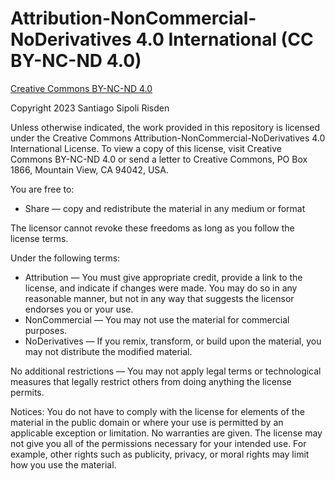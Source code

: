 # Attribution-NonCommercial-NoDerivatives 4.0 International (CC BY-NC-ND 4.0)

[Creative Commons BY-NC-ND 4.0](https://creativecommons.org/licenses/by-nc-nd/4.0/deed.en)

Copyright 2023 Santiago Sipoli Risden

Unless otherwise indicated, the work provided in this repository is licensed under the Creative Commons Attribution-NonCommercial-NoDerivatives 4.0 International License. To view a copy of this license, visit Creative Commons BY-NC-ND 4.0 or send a letter to Creative Commons, PO Box 1866, Mountain View, CA 94042, USA.

You are free to:

- Share — copy and redistribute the material in any medium or format

The licensor cannot revoke these freedoms as long as you follow the license terms.

Under the following terms:

- Attribution — You must give appropriate credit, provide a link to the license, and indicate if changes were made. You may do so in any reasonable manner, but not in any way that suggests the licensor endorses you or your use.
- NonCommercial — You may not use the material for commercial purposes.
- NoDerivatives — If you remix, transform, or build upon the material, you may not distribute the modified material.

No additional restrictions — You may not apply legal terms or technological measures that legally restrict others from doing anything the license permits.

Notices:
You do not have to comply with the license for elements of the material in the public domain or where your use is permitted by an applicable exception or limitation. No warranties are given. The license may not give you all of the permissions necessary for your intended use. For example, other rights such as publicity, privacy, or moral rights may limit how you use the material.
